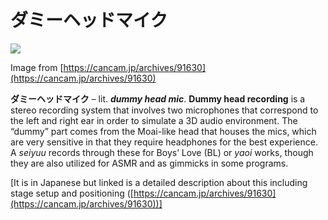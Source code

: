 # ダミーヘッドマイク

![](https://lh4.googleusercontent.com/HzJepoQ863ilQAdETjNZDOz9667D-OjPQJr2zgPKTGfK5ul5KjtEr7W-uOKjqM22El5WATDrF7M97XEyIYy67poGfRlW3kwNGjWGoVniaz3xAzGVIIpeOIKsqt_uhDUV-GdaTQuG)

Image from [https://cancam.jp/archives/91630](https://cancam.jp/archives/91630)

**ダミーヘッドマイク** – lit. **_dummy head mic_**. **Dummy head recording** is a stereo recording system that involves two microphones that correspond to the left and right ear in order to simulate a 3D audio environment. The “dummy” part comes from the Moai-like head that houses the mics, which are very sensitive in that they require headphones for the best experience. A _seiyuu_ records through these for Boys’ Love (BL) or _yaoi_ works, though they are also utilized for ASMR and as gimmicks in some programs.

[It is in Japanese but linked is a detailed description about this including stage setup and positioning ([https://cancam.jp/archives/91630](https://cancam.jp/archives/91630))]
